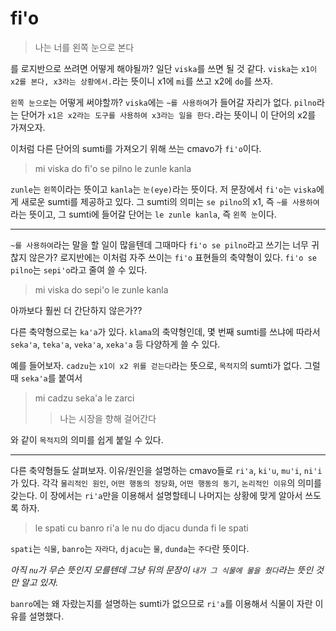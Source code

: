 # fi'o

> 나는 너를 왼쪽 눈으로 본다

를 로지반으로 쓰려면 어떻게 해야될까? 일단 `viska`를 쓰면 될 것 같다. `viska`는 `x1이 x2를 본다, x3라는 상황에서.`라는 뜻이니 x1에 `mi`를 쓰고 x2에 `do`를 쓰자.

`왼쪽 눈으로`는 어떻게 써야할까? `viska`에는 `~를 사용하여`가 들어갈 자리가 없다. `pilno`라는 단어가 `x1은 x2라는 도구를 사용하여 x3라는 일을 한다.`라는 뜻이니 이 단어의 x2를 가져오자.

이처럼 다른 단어의 sumti를 가져오기 위해 쓰는 cmavo가 `fi'o`이다.

> mi viska do fi'o se pilno le zunle kanla

`zunle`는 `왼쪽`이라는 뜻이고 `kanla`는 `눈(eye)`라는 뜻이다. 저 문장에서 `fi'o`는 `viska`에게 새로운 sumti를 제공하고 있다. 그 sumti의 의미는 `se pilno`의 x1, 즉 `~를 사용하여`라는 뜻이고, 그 sumti에 들어갈 단어는 `le zunle kanla`, 즉 `왼쪽 눈`이다.

---

`~를 사용하여`라는 말을 할 일이 많을텐데 그때마다 `fi'o se pilno`라고 쓰기는 너무 귀찮지 않은가? 로지반에는 이처럼 자주 쓰이는 `fi'o` 표현들의 축약형이 있다. `fi'o se pilno`는 `sepi'o`라고 줄여 쓸 수 있다.

> mi viska do sepi'o le zunle kanla

아까보다 훨씬 더 간단하지 않은가??

다른 축약형으로는 `ka'a`가 있다. `klama`의 축약형인데, 몇 번째 sumti를 쓰냐에 따라서 `seka'a`, `teka'a`, `veka'a`, `xeka'a` 등 다양하게 쓸 수 있다.

예를 들어보자. `cadzu`는 `x1이 x2 위를 걷는다`라는 뜻으로, `목적지`의 sumti가 없다. 그럴 때 `seka'a`를 붙여서

> mi cadzu seka'a le zarci
>> 나는 시장을 향해 걸어간다

와 같이 `목적지`의 의미를 쉽게 붙일 수 있다.

---

다른 축약형들도 살펴보자. 이유/원인을 설명하는 cmavo들로 `ri'a`, `ki'u`, `mu'i`, `ni'i`가 있다. 각각 `물리적인 원인`, `어떤 행동의 정당화`, `어떤 행동의 동기`, `논리적인 이유`의 의미를 갖는다. 이 장에서는 `ri'a`만을 이용해서 설명할테니 나머지는 상황에 맞게 알아서 쓰도록 하자.

> le spati cu banro ri'a le nu do djacu dunda fi le spati

`spati`는 `식물`, `banro`는 `자라다`, `djacu`는 `물`, `dunda`는 `주다`란 뜻이다.

*아직 `nu`가 무슨 뜻인지 모를텐데 그냥 뒤의 문장이 `내가 그 식물에 물을 줬다`라는 뜻인 것만 알고 있자.*

`banro`에는 왜 자랐는지를 설명하는 sumti가 없으므로 `ri'a`를 이용해서 식물이 자란 이유를 설명했다.